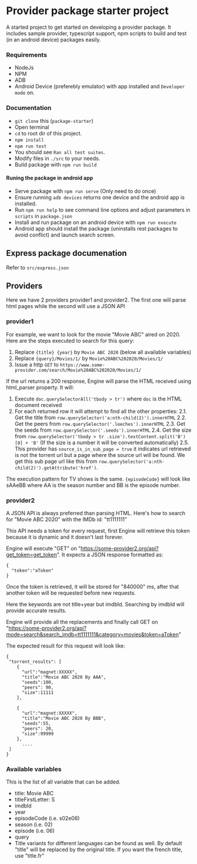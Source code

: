 # Provider package starter project
A started project to get started on developing a provider package. It includes sample provider, typescript support, npm scripts to build and test (in an android device) packages easily.

### Requirements
- NodeJs
- NPM
- ADB
- Android Device (preferebly emulator) with app installed and `Developer mode` on.

### Documentation
- `git clone` this (`package-starter`)
- Open terminal
- `cd` to root dir of this project.
- `npm install`
- `npm run test`
- You should see `Ran all test suites`.
- Modify files in `./src` to your needs.
- Build package with `npm run build`


#### Runing the package in android app
- Serve package with `npm run serve` (Only need to do once)
- Ensure running `adb devices` returns one device and the android app is installed.
- Run `npm run help` to see command line options and adjust parameters in `scripts` in `package.json`
- Install and run package on an android device with `npm run execute`
- Android app should install the package (uninstalls rest packages to avoid conflict) and launch search screen.



## Express package documenation
Refer to `src/express.json`

## Providers
Here we have 2 providers provider1 and provider2. The first one will parse html pages while the second will use a JSON API

### provider1

For example, we want to look for the movie "Movie ABC" aired on 2020. Here are the steps executed to search for this query:

1. Replace `{title} {year}` by `Movie ABC 2020` (below all available variables)
2. Replace `{query}/Movies/1/` by `Movie%20ABC%202020/Movies/1/`
3. Issue a http `GET` to `https://www.some-provider.com/search/Movie%20ABC%202020/Movies/1/`

If the url returns a 200 response, Engine will parse the HTML received using html_parser property. It will:

1. Execute `doc.querySelectorAll('tbody > tr')` where `doc` is the HTML document received
2. For each returned row it will attempt to find all the other properties:
	2.1. Get the title from `row.querySelector('a:nth-child(2)').innerHTML`
    2.2. Get the peers from `row.querySelector('.leeches').innerHTML`
    2.3. Get the seeds from `row.querySelector('.seeds').innerHTML`
    2.4. Get the size from `row.querySelector('tbody > tr .size').textContent.split('B')[0] + 'B'` (If the size is a number it will be converted automatically)
    2.5. This provider has `source_is_in_sub_page = true` it indicates url retrieved is not the torrent url but a page where the source url will be found. We get this sub page url like this from `row.querySelector('a:nth-child(2)').getAttribute('href')`.

The execution pattern for TV shows is the same. `{episodeCode}` will look like sAAeBB where AA is the season number and BB is the episode number.

### provider2
A JSON API is always preferred than parsing HTML. Here's how to search for "Movie ABC 2020" with the IMDb id: "tt1111111"

This API needs a token for every request, first Engine will retrieve this token because it is dynamic and it doesn't last forever.

Engine will execute "GET" on "https://some-provider2.org/api?get_token=get_token". It expects a JSON response formatted as:

```
{
  "token":"aToken"
}
```

Once the token is retrieved, it will be stored for "840000" ms, after that another token will be requested before new requests.

Here the keywords are not title+year but imdbId. Searching by imdbId will provide accurate results.

Engine will provide all the replacements and finally call GET on "https://some-provider2.org/api?mode=search&search_imdb=tt1111111&category=movies&token=aToken"

The expected result for this request will look like:
```
{
 "torrent_results": [
    {
      "url":"magnet:XXXXX",
      "title":"Movie ABC 2020 By AAA",
      "seeds":100,
      "peers": 90,
      "size":11111
    },

    {
      "url":"magnet:XXXXX",
      "title":"Movie ABC 2020 By BBB",
      "seeds":55,
      "peers": 20,
      "size":99999
    },
      ....
 ]
}
```

### Available variables

This is the list of all variable that can be added.

* title: Movie ABC
* titleFirstLetter: S
* imdbId
* year
* episodeCode (i.e. s02e06)
* season (i.e. 02)
* episode (i.e. 06)
* query
* Title variants for different languages can be found as well. By default "title" will be replaced by the original title. If you want the french title, use "title.fr"

